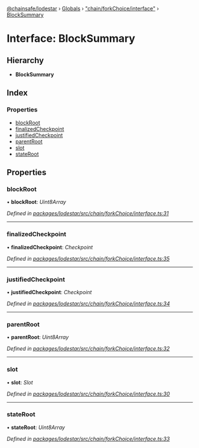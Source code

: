 [@chainsafe/lodestar](../README.md) › [Globals](../globals.md) › ["chain/forkChoice/interface"](../modules/_chain_forkchoice_interface_.md) › [BlockSummary](_chain_forkchoice_interface_.blocksummary.md)

# Interface: BlockSummary

## Hierarchy

* **BlockSummary**

## Index

### Properties

* [blockRoot](_chain_forkchoice_interface_.blocksummary.md#blockroot)
* [finalizedCheckpoint](_chain_forkchoice_interface_.blocksummary.md#finalizedcheckpoint)
* [justifiedCheckpoint](_chain_forkchoice_interface_.blocksummary.md#justifiedcheckpoint)
* [parentRoot](_chain_forkchoice_interface_.blocksummary.md#parentroot)
* [slot](_chain_forkchoice_interface_.blocksummary.md#slot)
* [stateRoot](_chain_forkchoice_interface_.blocksummary.md#stateroot)

## Properties

###  blockRoot

• **blockRoot**: *Uint8Array*

*Defined in [packages/lodestar/src/chain/forkChoice/interface.ts:31](https://github.com/ChainSafe/lodestar/blob/08fb27fc7/packages/lodestar/src/chain/forkChoice/interface.ts#L31)*

___

###  finalizedCheckpoint

• **finalizedCheckpoint**: *Checkpoint*

*Defined in [packages/lodestar/src/chain/forkChoice/interface.ts:35](https://github.com/ChainSafe/lodestar/blob/08fb27fc7/packages/lodestar/src/chain/forkChoice/interface.ts#L35)*

___

###  justifiedCheckpoint

• **justifiedCheckpoint**: *Checkpoint*

*Defined in [packages/lodestar/src/chain/forkChoice/interface.ts:34](https://github.com/ChainSafe/lodestar/blob/08fb27fc7/packages/lodestar/src/chain/forkChoice/interface.ts#L34)*

___

###  parentRoot

• **parentRoot**: *Uint8Array*

*Defined in [packages/lodestar/src/chain/forkChoice/interface.ts:32](https://github.com/ChainSafe/lodestar/blob/08fb27fc7/packages/lodestar/src/chain/forkChoice/interface.ts#L32)*

___

###  slot

• **slot**: *Slot*

*Defined in [packages/lodestar/src/chain/forkChoice/interface.ts:30](https://github.com/ChainSafe/lodestar/blob/08fb27fc7/packages/lodestar/src/chain/forkChoice/interface.ts#L30)*

___

###  stateRoot

• **stateRoot**: *Uint8Array*

*Defined in [packages/lodestar/src/chain/forkChoice/interface.ts:33](https://github.com/ChainSafe/lodestar/blob/08fb27fc7/packages/lodestar/src/chain/forkChoice/interface.ts#L33)*
